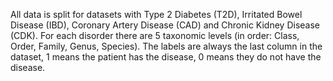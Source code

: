 All data is split for datasets with Type 2 Diabetes (T2D), Irritated Bowel Disease (IBD), Coronary Artery Disease (CAD) and Chronic Kidney Disease (CDK). For each disorder there are 5 taxonomic levels (in order: Class, Order, Family, Genus, Species). The labels are always the last column in the dataset, 1 means the patient has the disease, 0 means they do not have the disease.
